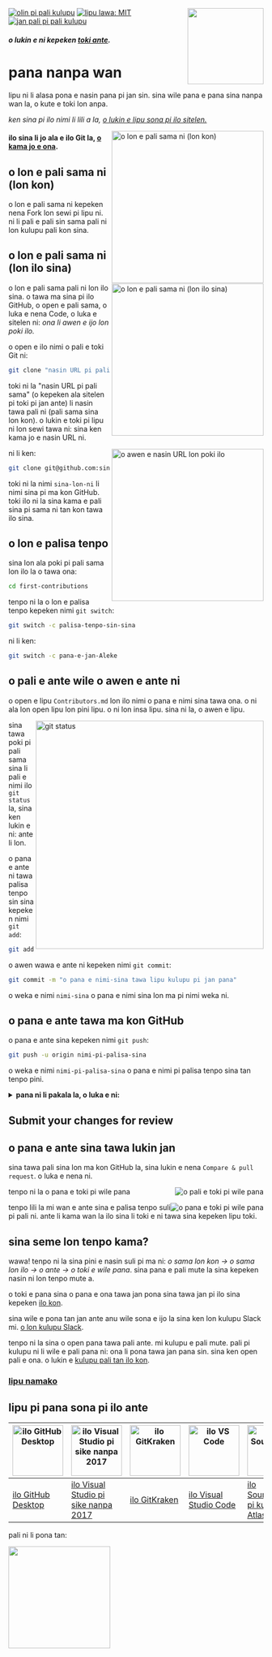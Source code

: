[![olin pi pali kulupu](https://firstcontributions.github.io/open-source-badges/badges/open-source-v1/open-source.svg)](https://github.com/firstcontributions/open-source-badges)
[<img align="right" width="150" src="https://firstcontributions.github.io/assets/Readme/join-slack-team.png">](https://join.slack.com/t/firstcontributors/shared_invite/zt-1n4y7xnk0-DnLVTaN6U9xLU79H5Hi62w)
[![lipu lawa: MIT](https://img.shields.io/badge/License-MIT-green.svg)](https://opensource.org/licenses/MIT)
[![jan pali pi pali kulupu](https://www.codetriage.com/roshanjossey/first-contributions/badges/users.svg)](https://www.codetriage.com/roshanjossey/first-contributions)

#### _o lukin e ni kepeken [toki ante](translations/Translations.md)._

# pana nanpa wan

lipu ni li alasa pona e nasin pana pi jan sin. sina wile pana e pana sina nanpa wan la, o kute e toki lon anpa.

_ken sina pi ilo nimi li lili a la, [o lukin e lipu sona pi ilo sitelen.](#tutorials-using-other-tools)_

<img align="right" width="300" src="https://firstcontributions.github.io/assets/Readme/fork.png" alt="o lon e pali sama ni (lon kon)" />

#### ilo sina li jo ala e ilo Git la, [o kama jo e ona](https://docs.github.com/en/get-started/quickstart/set-up-git).

## o lon e pali sama ni (lon kon)

o lon e pali sama ni kepeken nena Fork lon sewi pi lipu ni.
ni li pali e pali sin sama pali ni lon kulupu pali kon sina.

## o lon e pali sama ni (lon ilo sina)

<img align="right" width="300" src="https://firstcontributions.github.io/assets/Readme/clone.png" alt="o lon e pali sama ni (lon ilo sina)" />

o lon e pali sama pali ni lon ilo sina. o tawa ma sina pi ilo GitHub, o open e pali sama, o luka e nena Code, o luka e sitelen ni: _ona li awen e ijo lon poki ilo._

o open e ilo nimi o pali e toki Git ni:

```bash
git clone "nasin URL pi pali sama"
```

toki ni la "nasin URL pi pali sama" (o kepeken ala sitelen pi toki pi jan ante) li nasin tawa pali ni (pali sama sina lon kon). o lukin e toki pi lipu ni lon sewi tawa ni: sina ken kama jo e nasin URL ni.

<img align="right" width="300" src="https://firstcontributions.github.io/assets/Readme/copy-to-clipboard.png" alt="o awen e nasin URL lon poki ilo" />

ni li ken:

```bash
git clone git@github.com:sina-lon-ni/first-contributions.git
```

toki ni la nimi `sina-lon-ni` li nimi sina pi ma kon GitHub. toki ilo ni la sina kama e pali sina pi sama ni tan kon tawa ilo sina.

## o lon e palisa tenpo

sina lon ala poki pi pali sama lon ilo la o tawa ona:

```bash
cd first-contributions
```

tenpo ni la o lon e palisa tenpo kepeken nimi `git switch`:

```bash
git switch -c palisa-tenpo-sin-sina
```

ni li ken:

```bash
git switch -c pana-e-jan-Aleke
```

## o pali e ante wile o awen e ante ni

o open e lipu `Contributors.md` lon ilo nimi o pana e nimi sina tawa ona. o ni ala lon open lipu lon pini lipu. o ni lon insa lipu. sina ni la, o awen e lipu.

<img align="right" width="450" src="https://firstcontributions.github.io/assets/Readme/git-status.png" alt="git status" />

sina tawa poki pi pali sama sina li pali e nimi ilo `git status` la, sina ken lukin e ni: ante li lon.

o pana e ante ni tawa palisa tenpo sin sina kepeken nimi `git add`:

```bash
git add Contributors.md
```

o awen wawa e ante ni kepeken nimi `git commit`:

```bash
git commit -m "o pana e nimi-sina tawa lipu kulupu pi jan pana"
```

o weka e nimi `nimi-sina` o pana e nimi sina lon ma pi nimi weka ni.

## o pana e ante tawa ma kon GitHub

o pana e ante sina kepeken nimi `git push`:

```bash
git push -u origin nimi-pi-palisa-sina
```

o weka e nimi `nimi-pi-palisa-sina` o pana e nimi pi palisa tenpo sina tan tenpo pini.

<details>
<summary> <strong>pana ni li pakala la, o luka e ni:</strong> </summary>

- ### Authentication Error
     <pre>remote: Support for password authentication was removed on August 13, 2021. Please use a personal access token instead.
  remote: Please see https://github.blog/2020-12-15-token-authentication-requirements-for-git-operations/ for more information.
  fatal: Authentication failed for 'https://github.com/[nimi-sina]/first-contributions.git/'</pre>
  o tawa [lipu sona pi kulupu GitHub](https://docs.github.com/en/authentication/connecting-to-github-with-ssh/adding-a-new-ssh-key-to-your-github-account) tawa kama sona ni: sina ken pali e ilo open SSH li ken ante pona e ona tawa ma kon sina.

</details>

## Submit your changes for review
## o pana e ante sina tawa lukin jan

sina tawa pali sina lon ma kon GitHub la, sina lukin e nena `Compare & pull request`. o luka e nena ni.

<img style="float: right;" src="https://firstcontributions.github.io/assets/Readme/compare-and-pull.png" alt="o pali e toki pi wile pana" />

tenpo ni la o pana e toki pi wile pana

<img style="float: right;" src="https://firstcontributions.github.io/assets/Readme/submit-pull-request.png" alt="o pana e toki pi wile pana" />

tenpo lili la mi wan e ante sina e palisa tenpo suli pi pali ni. ante li kama wan la ilo sina li toki e ni tawa sina kepeken lipu toki.

## sina seme lon tenpo kama?

wawa! tenpo ni la sina pini e nasin suli pi ma ni: _o sama lon kon -> o sama lon ilo -> o ante -> o toki e wile pana_. sina pana e pali mute la sina kepeken nasin ni lon tenpo mute a.

o toki e pana sina o pana e ona tawa jan pona sina tawa jan pi ilo sina kepeken [ilo kon](https://firstcontributions.github.io/#social-share).

sina wile e pona tan jan ante anu wile sona e ijo la sina ken lon kulupu Slack mi. [o lon kulupu Slack](https://firstcontributors.slack.com/join/shared_invite/zt-29qhyr9lt-Bi7WLbgGIFqV7aCEG_grvg#/shared-invite/email).

tenpo ni la sina o open pana tawa pali ante. mi kulupu e pali mute. pali pi kulupu ni li wile e pali pana ni: ona li pona tawa jan pana sin. sina ken open pali e ona. o lukin e [kulupu pali tan ilo kon](https://firstcontributions.github.io/#project-list).

### [lipu namako](additional-material/git_workflow_scenarios/additional-material.md)

## lipu pi pana sona pi ilo ante

| <a href="gui-tool-tutorials/github-desktop-tutorial.md"><img alt="ilo GitHub Desktop" src="https://desktop.github.com/images/desktop-icon.svg" width="100"></a> | <a href="gui-tool-tutorials/github-windows-vs2017-tutorial.md"><img alt="ilo Visual Studio pi sike nanpa 2017" src="https://upload.wikimedia.org/wikipedia/commons/c/cd/Visual_Studio_2017_Logo.svg" width="100"></a> | <a href="gui-tool-tutorials/gitkraken-tutorial.md"><img alt="ilo GitKraken" src="https://firstcontributions.github.io/assets/gui-tool-tutorials/gitkraken-tutorial/gk-icon.png" width="100"></a> | <a href="gui-tool-tutorials/github-windows-vs-code-tutorial.md"><img alt="ilo VS Code" src="https://upload.wikimedia.org/wikipedia/commons/2/2d/Visual_Studio_Code_1.18_icon.svg" width=100></a> | <a href="gui-tool-tutorials/sourcetree-macos-tutorial.md"><img alt="ilo Sourcetree" src="https://wac-cdn.atlassian.com/dam/jcr:81b15cde-be2e-4f4a-8af7-9436f4a1b431/Sourcetree-icon-blue.svg" width=100></a> | <a href="gui-tool-tutorials/github-windows-intellij-tutorial.md"><img alt="ilo IntelliJ IDEA" src="https://upload.wikimedia.org/wikipedia/commons/thumb/9/9c/IntelliJ_IDEA_Icon.svg/512px-IntelliJ_IDEA_Icon.svg.png" width=100></a> |
| ----------------------------------------------------------------------------------------------------------------------------------------------------------- | --------------------------------------------------------------------------------------------------------------------------------------------------------------------------------------------------- | -------------------------------------------------------------------------------------------------------------------------------------------------------------------------------------------- | -------------------------------------------------------------------------------------------------------------------------------------------------------------------------------------------- | ------------------------------------------------------------------------------------------------------------------------------------------------------------------------------------------------------------ | -------------------------------------------------------------------------------------------------------------------------------------------------------------------------------------------------------------------------------- |
| [ilo GitHub Desktop](gui-tool-tutorials/github-desktop-tutorial.md)                                                                                             | [ilo Visual Studio pi sike nanpa 2017](gui-tool-tutorials/github-windows-vs2017-tutorial.md)                                                                                                                          | [ilo GitKraken](gui-tool-tutorials/gitkraken-tutorial.md)                                                                                                                                        | [ilo Visual Studio Code](gui-tool-tutorials/github-windows-vs-code-tutorial.md)                                                                                                                  | [ilo Sourcetree pi kulupu Atlassian](gui-tool-tutorials/sourcetree-macos-tutorial.md)                                                                                                                                      | [ilo IntelliJ IDEA](gui-tool-tutorials/github-windows-intellij-tutorial.md)                                                                                                                                                          |

<p>pali ni li pona tan:</p>
<p>
  <a href="https://www.digitalocean.com/">
    <img src="https://opensource.nyc3.cdn.digitaloceanspaces.com/attribution/assets/SVG/DO_Logo_horizontal_blue.svg" width="201px">
  </a>
</p>
